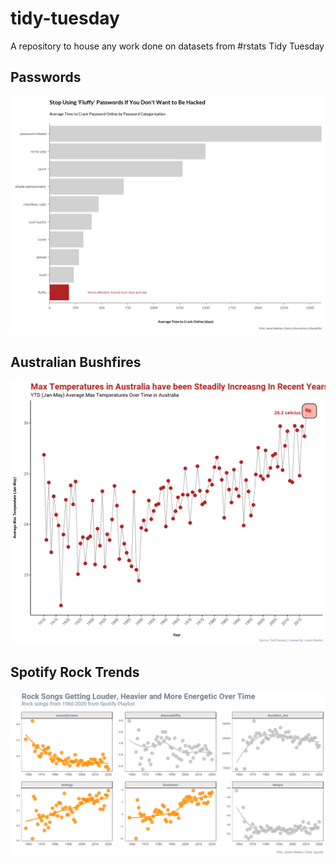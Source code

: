 # tidy-tuesday
A repository to house any work done on datasets from #rstats Tidy Tuesday

## Passwords

![alt text](https://github.com/jasonsk86/tidy-tuesday/blob/master/2020-wk2-passwords/passwords.png)

## Australian Bushfires

![alt text](https://github.com/jasonsk86/tidy-tuesday/blob/master/2020-wk1-australian-bushfires/aus_temperature_trend.png)

## Spotify Rock Trends

![alt text](https://github.com/jasonsk86/tidy-tuesday/blob/master/2020-wk3-spotify/spotify_rock_trends.png)

